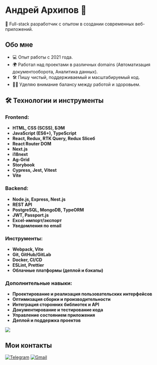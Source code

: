 # Андрей Архипов 👋

🚀 Full-stack разработчик с опытом в создании современных веб-приложений.

## Обо мне
- 💻 Опыт работы с 2021 года.
- 🌍 Работал над проектами в различных domains (Автоматизация документооборота, Аналитика данных).
- 🛠️ Пишу чистый, поддерживаемый и масштабируемый код.
- 🏋️‍♂️ Уделяю внимание балансу между работой и здоровьем.

## 🛠️ Технологии и инструменты
### Frontend:
- **HTML, CSS (SCSS), БЭМ**
- **JavaScript (ES6+), TypeScript**
- **React, Redux, RTK Query, Redux Sliceб**
- **React Router DOM**
- **Next.js**
- **i18next**
- **Ag-Grid**
- **Storybook**
- **Cypress, Jest, Vitest**
- **Vite**

### Backend:
- **Node.js, Express, Nest.js**
- **REST API**
- **PostgreSQL, MongoDB, TypeORM**
- **JWT, Passport.js**
- **Excel-импорт/экспорт**
- **Уведомления по email**

### Инструменты:
- **Webpack, Vite**
- **Git, GitHub/GitLab**
- **Docker, CI/CD**
- **ESLint, Prettier**
- **Облачные платформы (деплой и бэкапы)**

### Дополнительные навыки:
- **Проектирование и реализация пользовательских интерфейсов**
- **Оптимизация сборки и производительности**
- **Интеграция сторонних библиотек и API**
- **Документирование и тестирование кода**
- **Управление состоянием приложения**
- **Деплой и поддержка проектов**

[![](https://www.codewars.com/users/AndreyArkhip/badges/small)](https://www.codewars.com/users/AndreyArkhip)

## Мои контакты
[![Telegram](https://img.shields.io/badge/Telegram-FFFFFF?style=plastic&logo=Telegram&logoColor=000000)](https://t.me/AndreyArkhipov11) [![Gmail](https://img.shields.io/badge/Gmail-FFFFFF?style=plastic&logo=Gmail&logoColor=FF0000)](mailto:arhipov0212@gmail.com)
